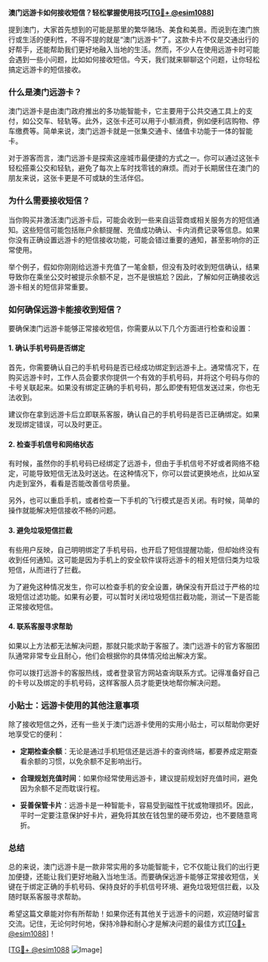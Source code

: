 **澳门远游卡如何接收短信？轻松掌握使用技巧[[TG💪+ @esim1088](https://t.me/s/esim1088)]**

提到澳门，大家首先想到的可能是那里的繁华赌场、美食和美景。而说到在澳门旅行或生活的便利性，不得不提的就是“澳门远游卡”了。这款卡片不仅是交通出行的好帮手，还能帮助我们更好地融入当地的生活。然而，不少人在使用远游卡时可能会遇到一些小问题，比如如何接收短信。今天，我们就来聊聊这个问题，让你轻松搞定远游卡的短信接收。

### **什么是澳门远游卡？**

澳门远游卡是由澳门政府推出的多功能智能卡，它主要用于公共交通工具上的支付，如公交车、轻轨等。此外，这张卡还可以用于小额消费，例如便利店购物、停车缴费等。简单来说，澳门远游卡就是一张集交通卡、储值卡功能于一体的智能卡。

对于游客而言，澳门远游卡是探索这座城市最便捷的方式之一。你可以通过这张卡轻松搭乘公交和轻轨，避免了每次上车时找零钱的麻烦。而对于长期居住在澳门的朋友来说，这张卡更是不可或缺的生活伴侣。

### **为什么需要接收短信？**

当你购买并激活澳门远游卡后，可能会收到一些来自运营商或相关服务方的短信通知。这些短信可能包括账户余额提醒、充值成功确认、卡内消费记录等信息。如果你没有正确设置远游卡的短信接收功能，可能会错过重要的通知，甚至影响你的正常使用。

举个例子，假如你刚刚给远游卡充值了一笔金额，但没有及时收到短信确认，结果导致你在乘坐公交时被提示余额不足，岂不是很尴尬？因此，了解如何正确接收远游卡相关的短信非常重要。

### **如何确保远游卡能接收到短信？**

要确保澳门远游卡能够正常接收短信，你需要从以下几个方面进行检查和设置：

#### **1. 确认手机号码是否绑定**
首先，你需要确认自己的手机号码是否已经成功绑定到远游卡上。通常情况下，在购买远游卡时，工作人员会要求你提供一个有效的手机号码，并将这个号码与你的卡号关联起来。如果没有绑定正确的手机号码，那么即使有短信发送过来，你也无法收到。

建议你在拿到远游卡后立即联系客服，确认自己的手机号码是否已正确绑定。如果发现绑定错误，可以及时更正。

#### **2. 检查手机信号和网络状态**
有时候，虽然你的手机号码已经绑定了远游卡，但由于手机信号不好或者网络不稳定，可能导致短信无法及时送达。在这种情况下，你可以尝试更换地点，比如从室内走到室外，看看是否能改善信号质量。

另外，也可以重启手机，或者检查一下手机的飞行模式是否关闭。有时候，简单的操作就能解决短信接收不畅的问题。

#### **3. 避免垃圾短信拦截**
有些用户反映，自己明明绑定了手机号码，也开启了短信提醒功能，但却始终没有收到任何通知。这可能是因为手机上的安全软件误将远游卡的相关短信归类为垃圾短信，从而进行了拦截。

为了避免这种情况发生，你可以检查手机的安全设置，确保没有开启过于严格的垃圾短信过滤功能。如果有必要，可以暂时关闭垃圾短信拦截功能，测试一下是否能正常接收短信。

#### **4. 联系客服寻求帮助**
如果以上方法都无法解决问题，那就只能求助于客服了。澳门远游卡的官方客服团队通常非常专业且耐心，他们会根据你的具体情况给出解决方案。

你可以拨打远游卡的客服热线，或者登录官方网站查询联系方式。记得准备好自己的卡号以及绑定的手机号码，这样客服人员才能更快地帮你解决问题。

### **小贴士：远游卡使用的其他注意事项**

除了接收短信之外，还有一些关于澳门远游卡使用的实用小贴士，可以帮助你更好地享受它的便利：

- **定期检查余额**：无论是通过手机短信还是远游卡的查询终端，都要养成定期查看余额的习惯，以免余额不足影响出行。
  
- **合理规划充值时间**：如果你经常使用远游卡，建议提前规划好充值时间，避免因为余额不足而耽误行程。

- **妥善保管卡片**：远游卡是一种智能卡，容易受到磁性干扰或物理损坏。因此，平时一定要注意保护好卡片，避免将其放在钱包里的硬币旁边，也不要随意弯折。

### **总结**

总的来说，澳门远游卡是一款非常实用的多功能智能卡，它不仅能让我们的出行更加便捷，还能让我们更好地融入当地生活。而要确保远游卡能够正常接收短信，关键在于绑定正确的手机号码、保持良好的手机信号环境、避免垃圾短信拦截，以及随时联系客服寻求帮助。

希望这篇文章能对你有所帮助！如果你还有其他关于远游卡的问题，欢迎随时留言交流。记住，无论何时何地，保持冷静和耐心才是解决问题的最佳方式[[TG💪+ @esim1088](https://t.me/s/esim1088)]！

[[TG💪+ @esim1088](https://t.me/s/esim1088) ![Image](https://i.postimg.cc/4NQfJmqS/Snipaste-2025-05-13-00-14-12.png)]